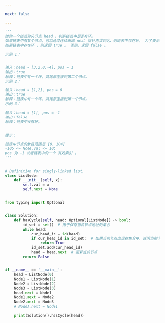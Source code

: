 ```yaml
---

next: false

---
```




<BlogInfo id="1288" title="67.环形链表" author="白日梦想猿" pv=0 read_times=0 pre_cost_time="1分2秒" category="leetcode" tag_list="['leetcode']" create_time="2022.04.14 15:10:37" update_time="2022.04.14 15:28:00" />

```python
'''
给你一个链表的头节点 head ，判断链表中是否有环。
如果链表中有某个节点，可以通过连续跟踪 next 指针再次到达，则链表中存在环。 为了表示给定链表中的环，评测系统内部使用整数 pos 来表示链表尾连接到链表中的位置（索引从 0 开始）。注意：pos 不作为参数进行传递 。仅仅是为了标识链表的实际情况。
如果链表中存在环 ，则返回 true 。 否则，返回 false 。

示例 1：


输入：head = [3,2,0,-4], pos = 1
输出：true
解释：链表中有一个环，其尾部连接到第二个节点。
示例 2：

输入：head = [1,2], pos = 0
输出：true
解释：链表中有一个环，其尾部连接到第一个节点。
示例 3：

输入：head = [1], pos = -1
输出：false
解释：链表中没有环。
 

提示：

链表中节点的数目范围是 [0, 104]
-105 <= Node.val <= 105
pos 为 -1 或者链表中的一个 有效索引 。
'''


# Definition for singly-linked list.
class ListNode:
    def __init__(self, x):
        self.val = x
        self.next = None


from typing import Optional


class Solution:
    def hasCycle(self, head: Optional[ListNode]) -> bool:
        id_set = set()  # 用于保存当前节点地址的集合
        while head:
            cur_head_id = id(head)
            if cur_head_id in id_set:  # 如果当前节点出现在集合中，说明当前节点重复出现，即出现了环
                return True
            id_set.add(cur_head_id)
            head = head.next  # 更新当前节点
        return False


if __name__ == '__main__':
    head = ListNode(0)
    Node1 = ListNode(1)
    Node2 = ListNode(2)
    Node3 = ListNode(3)
    head.next = Node1
    Node1.next = Node2
    Node2.next = Node3
    # Node3.next = Node1

    print(Solution().hasCycle(head))

```



<ActionBox />
